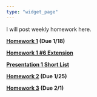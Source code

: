 ```yaml
---
type: "widget_page"
---
```


I will post weekly homework here.

 **[Homework 1](https://drive.google.com/file/d/1JXQqUkvqvIp_9r32kGN3GYM8opteheIA/view?usp=share_link) (Due 1/18)**

**[Homework 1 #6 Extension](https://drive.google.com/file/d/1PDsrKNrIzQjkR5rTUZnlI26strK2uFnl/view?usp=share_link)**
 
 **[Presentation 1 Short List](https://drive.google.com/file/d/1_84hfG53c9mTZTaDX4OpL0PeiXVXD6Hc/view?usp=sharing)**

**[Homework 2](https://drive.google.com/file/d/1EK6F5zfN29cuUIaXsK7qo6GNF_OYhCQe/view?usp=sharing) (Due 1/25)**

**[Homework 3](https://drive.google.com/file/d/1ExMt1o2mPCSUzxaKX48VHidfT-xz2rrn/view?usp=share_link) (Due 2/1)**



